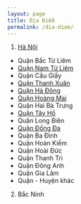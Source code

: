 ```yaml
---
layout: page
title: Địa Điểm
permalink: /dia-diem/
---
```


1. [Hà Nội](/dia-diem/ha-noi.md)
- Quận Bắc Từ Liêm
- [Quận Nam Từ Liêm](/dia-diem/nam-tu-liem.md)
- Quận Cầu Giấy
- [Quận Thanh Xuân](/dia-diem/thanh-xuan.md)
- [Quận Hà Đông](/dia-diem/ha-dong.md)
- [Quận Hoàng Mai](/dia-diem/hoang-mai.md)
- Quận Hai Bà Trưng
- [Quận Tây Hồ](/dia-diem/tay-ho.md)
- Quận Long Biên
- [Quận Đống Đa](/dia-diem/dong-da.md)
- Quận Ba Đình
- Quận Hoàn Kiếm
- Quận Hoài Đức
- Quận Thanh Trì
- Quận Đông Anh
- Quận Gia Lâm
- Quận - Huyện khác
2. Bắc Ninh
